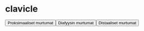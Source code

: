# clavicle

<button id="clavicle_proksimaalinen">Proksimaaliset murtumat</button><button id="clavicle_diafyysi">Diafyysin murtumat</button><button id="clavicle_distaalinen">Distaaliset murtumat</button>

